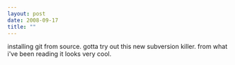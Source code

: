 ```yaml
---
layout: post
date: 2008-09-17
title: ""
---
```

installing git from source. gotta try out this new subversion killer. from what i've been reading it looks very cool.